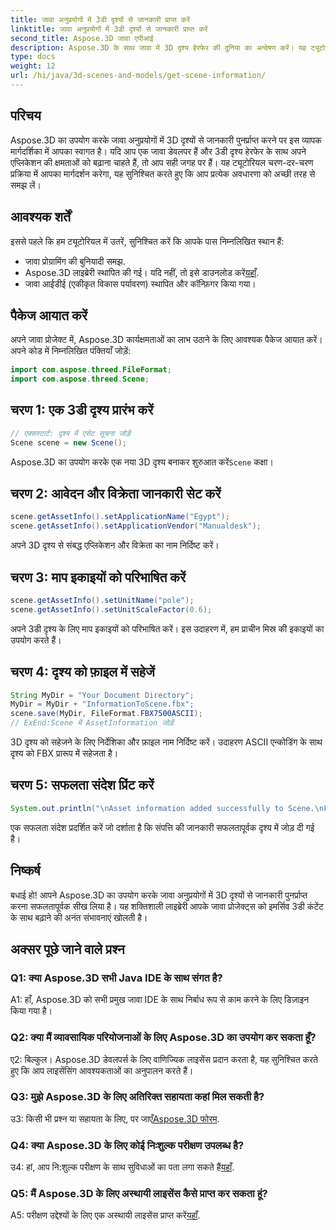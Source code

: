 ```yaml
---
title: जावा अनुप्रयोगों में 3डी दृश्यों से जानकारी प्राप्त करें
linktitle: जावा अनुप्रयोगों में 3डी दृश्यों से जानकारी प्राप्त करें
second_title: Aspose.3D जावा एपीआई
description: Aspose.3D के साथ जावा में 3D दृश्य हेरफेर की दुनिया का अन्वेषण करें। यह ट्यूटोरियल चरण दर चरण जानकारी पुनर्प्राप्त करने में आपका मार्गदर्शन करता है।
type: docs
weight: 12
url: /hi/java/3d-scenes-and-models/get-scene-information/
---
```

## परिचय

Aspose.3D का उपयोग करके जावा अनुप्रयोगों में 3D दृश्यों से जानकारी पुनर्प्राप्त करने पर इस व्यापक मार्गदर्शिका में आपका स्वागत है। यदि आप एक जावा डेवलपर हैं और 3डी दृश्य हेरफेर के साथ अपने एप्लिकेशन की क्षमताओं को बढ़ाना चाहते हैं, तो आप सही जगह पर हैं। यह ट्यूटोरियल चरण-दर-चरण प्रक्रिया में आपका मार्गदर्शन करेगा, यह सुनिश्चित करते हुए कि आप प्रत्येक अवधारणा को अच्छी तरह से समझ लें।

## आवश्यक शर्तें

इससे पहले कि हम ट्यूटोरियल में उतरें, सुनिश्चित करें कि आपके पास निम्नलिखित स्थान हैं:

- जावा प्रोग्रामिंग की बुनियादी समझ.
-  Aspose.3D लाइब्रेरी स्थापित की गई। यदि नहीं, तो इसे डाउनलोड करें[यहाँ](https://releases.aspose.com/3d/java/).
- जावा आईडीई (एकीकृत विकास पर्यावरण) स्थापित और कॉन्फ़िगर किया गया।

## पैकेज आयात करें

अपने जावा प्रोजेक्ट में, Aspose.3D कार्यक्षमताओं का लाभ उठाने के लिए आवश्यक पैकेज आयात करें। अपने कोड में निम्नलिखित पंक्तियाँ जोड़ें:

```java
import com.aspose.threed.FileFormat;
import com.aspose.threed.Scene;
```

## चरण 1: एक 3डी दृश्य प्रारंभ करें

```java
// एक्सस्टार्ट: दृश्य में एसेट सूचना जोड़ें
Scene scene = new Scene();
```

 Aspose.3D का उपयोग करके एक नया 3D दृश्य बनाकर शुरुआत करें`Scene` कक्षा।

## चरण 2: आवेदन और विक्रेता जानकारी सेट करें

```java
scene.getAssetInfo().setApplicationName("Egypt");
scene.getAssetInfo().setApplicationVendor("Manualdesk");
```

अपने 3D दृश्य से संबद्ध एप्लिकेशन और विक्रेता का नाम निर्दिष्ट करें।

## चरण 3: माप इकाइयों को परिभाषित करें

```java
scene.getAssetInfo().setUnitName("pole");
scene.getAssetInfo().setUnitScaleFactor(0.6);
```

अपने 3डी दृश्य के लिए माप इकाइयों को परिभाषित करें। इस उदाहरण में, हम प्राचीन मिस्र की इकाइयों का उपयोग करते हैं।

## चरण 4: दृश्य को फ़ाइल में सहेजें

```java
String MyDir = "Your Document Directory";
MyDir = MyDir + "InformationToScene.fbx";
scene.save(MyDir, FileFormat.FBX7500ASCII);
// ExEnd:Scene में AssetInformation जोड़ें
```

3D दृश्य को सहेजने के लिए निर्देशिका और फ़ाइल नाम निर्दिष्ट करें। उदाहरण ASCII एन्कोडिंग के साथ दृश्य को FBX प्रारूप में सहेजता है।

## चरण 5: सफलता संदेश प्रिंट करें

```java
System.out.println("\nAsset information added successfully to Scene.\nFile saved at " + MyDir);
```

एक सफलता संदेश प्रदर्शित करें जो दर्शाता है कि संपत्ति की जानकारी सफलतापूर्वक दृश्य में जोड़ दी गई है।

## निष्कर्ष

बधाई हो! आपने Aspose.3D का उपयोग करके जावा अनुप्रयोगों में 3D दृश्यों से जानकारी पुनर्प्राप्त करना सफलतापूर्वक सीख लिया है। यह शक्तिशाली लाइब्रेरी आपके जावा प्रोजेक्ट्स को इमर्सिव 3डी कंटेंट के साथ बढ़ाने की अनंत संभावनाएं खोलती है।

## अक्सर पूछे जाने वाले प्रश्न

### Q1: क्या Aspose.3D सभी Java IDE के साथ संगत है?

A1: हाँ, Aspose.3D को सभी प्रमुख जावा IDE के साथ निर्बाध रूप से काम करने के लिए डिज़ाइन किया गया है।

### Q2: क्या मैं व्यावसायिक परियोजनाओं के लिए Aspose.3D का उपयोग कर सकता हूँ?

ए2: बिल्कुल। Aspose.3D डेवलपर्स के लिए वाणिज्यिक लाइसेंस प्रदान करता है, यह सुनिश्चित करते हुए कि आप लाइसेंसिंग आवश्यकताओं का अनुपालन करते हैं।

### Q3: मुझे Aspose.3D के लिए अतिरिक्त सहायता कहां मिल सकती है?

 उ3: किसी भी प्रश्न या सहायता के लिए, पर जाएँ[Aspose.3D फोरम](https://forum.aspose.com/c/3d/18).

### Q4: क्या Aspose.3D के लिए कोई निःशुल्क परीक्षण उपलब्ध है?

 उ4: हां, आप नि:शुल्क परीक्षण के साथ सुविधाओं का पता लगा सकते हैं[यहाँ](https://releases.aspose.com/).

### Q5: मैं Aspose.3D के लिए अस्थायी लाइसेंस कैसे प्राप्त कर सकता हूं?

 A5: परीक्षण उद्देश्यों के लिए एक अस्थायी लाइसेंस प्राप्त करें[यहाँ](https://purchase.aspose.com/temporary-license/).